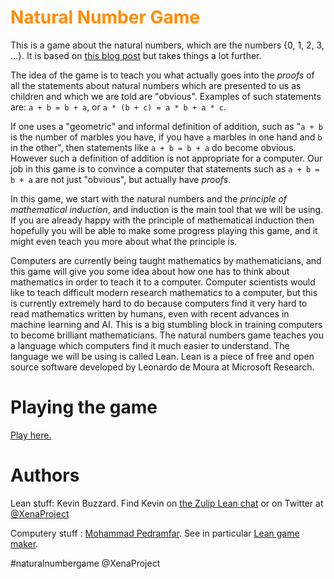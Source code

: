 <h1><span style='color:#ff8c00'> Natural Number Game
</span></h1>

This is a game about the natural numbers, which are the numbers {0, 1, 2, 3, ...}. It is based on [this blog post](https://xenaproject.wordpress.com/2017/10/31/building-the-non-negative-integers-from-scratch/) but takes things a lot further.

The idea of the game is to teach you what actually goes into the *proofs* of all the statements about natural numbers which are presented to us as children and which we are told are "obvious". Examples of such statements are: `a + b = b + a`, or `a * (b + c) = a * b + a * c`.

If one uses a "geometric" and informal definition of addition, such as "`a + b` is the number of marbles you have, if you have `a` marbles in one hand and `b` in the other", then statements like `a + b = b + a` do become obvious. However such a definition of addition is not appropriate for a computer. Our job in this game is to convince a computer that statements such as `a + b = b + a` are not just "obvious", but actually have *proofs*.

In this game, we start with the natural numbers and the *principle of mathematical induction*, and induction is the main tool that we will be using. If you are already happy with the principle of mathematical induction then hopefully you will be able to make some progress playing this game, and it might even teach you more about what the principle is.

Computers are currently being taught mathematics by mathematicians, and this game will give you some idea about how one has to think about mathematics in order to teach it to a computer. Computer scientists would like to teach difficult modern research mathematics to a computer, but this is currently extremely hard to do because computers find it very hard to read mathematics written by humans, even with recent advances in machine learning and AI. This is a big stumbling block in training computers to become brilliant mathematicians. The natural numbers game teaches you a language which computers find it much easier to understand. The language we will be using is called Lean. Lean is a piece of free and open source software developed by Leonardo de Moura at Microsoft Research. 

# Playing the game

[Play here.](http://wwwf.imperial.ac.uk/~buzzard/xena/natural_number_game/)

# Authors

Lean stuff: Kevin Buzzard. Find Kevin on [the Zulip Lean chat](https://leanprover.zulipchat.com) or on Twitter at [@XenaProject](https://twitter.com/XenaProject)

Computery stuff : [Mohammad Pedramfar](https://github.com/mpedramfar). See in particular [Lean game maker](https://github.com/mpedramfar/Lean-game-maker).

#naturalnumbergame
@XenaProject

